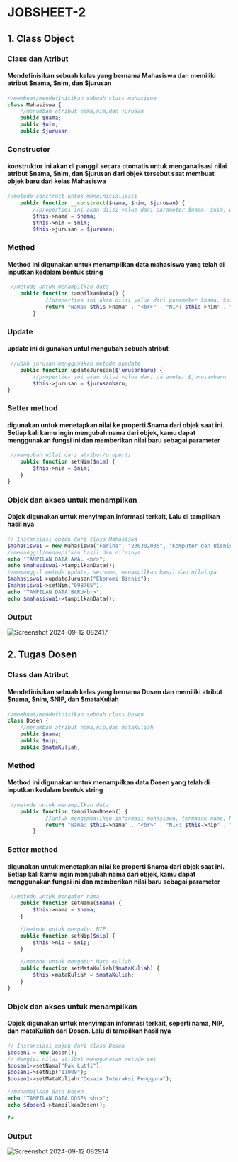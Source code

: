 # JOBSHEET-2
## 1. Class Object
### Class dan Atribut
#### Mendefinisikan sebuah kelas yang bernama Mahasiswa dan memiliki atribut $nama, $nim, dan $jurusan
~~~ php
//membuat/mendefinisikan sebuah class mahasiswa
class Mahasiswa {
    //menambah atribut nama,nim,dan jurusan
    public $nama;
    public $nim;
    public $jurusan;
~~~
### Constructor
#### konstruktor ini akan di panggil secara otomatis untuk menganalisasi nilai atribut $nama, $nim, dan $jurusan dari objek tersebut saat membuat objek baru dari kelas Mahasiswa
~~~ php
//metode construct untuk menginisialisasi
    public function __construct($nama, $nim, $jurusan) {
        //properties ini akan diisi value dari parameter $nama, $nim, dan $jurusan
        $this->nama = $nama;
        $this->nim = $nim;
        $this->jurusan = $jurusan;
~~~
### Method
#### Method ini digunakan untuk menampilkan data mahasiswa yang telah di inputkan kedalam bentuk string
~~~ php
 //metode untuk menampilkan data
    public function tampilkanData() {
            //properties ini akan diisi value dari parameter $nama, $nim, dan $jurusan
            return "Nama: $this->nama" . "<br>" . "NIM: $this->nim" . "<br>" . "Jurusan: $this->jurusan" . "<hr>";
        }
~~~
### Update
#### update ini di gunakan untul mengubah sebuah atribut 
~~~ php
 //ubah jurusan menggunakan metode upadate
    public function updateJurusan($jurusanbaru) {
        //properties ini akan diisi value dari parameter $jurusanbaru
        $this->jurusan = $jurusanbaru;
}
~~~

### Setter method
#### digunakan untuk menetapkan nilai ke properti $nama dari objek saat ini. Setiap kali kamu ingin mengubah nama dari objek, kamu dapat menggunakan fungsi ini dan memberikan nilai baru sebagai parameter

~~~ php
 //mengubah nilai dari atribut/properti
    public function setNim($nim) {
        $this->nim = $nim;
    }
}
~~~
### Objek dan akses untuk menampilkan
####  Objek digunakan untuk menyimpan informasi terkait,  Lalu di tampilkan hasil nya
~~~ php
// Instansiasi objek dari class Mahasiswa
$mahasiswa1 = new Mahasiswa("Ferina", "230302036", "Komputer dan Bisnis");
//memanggil/menampilkan hasil dan nilainya
echo "TAMPILAN DATA AWAL <br>";
echo $mahasiswa1->tampilkanData();
//memanggil metode update, setname, menampilkan hasil dan nilainya
$mahasiswa1->updateJurusan("Ekonomi Bisnis");
$mahasiswa1->setNim("098765");
echo "TAMPILAN DATA BARU<br>";
echo $mahasiswa1->tampilkanData();
~~~
### Output
![Screenshot 2024-09-12 082417](https://github.com/user-attachments/assets/6cb7e647-708c-47a0-b2d3-51a86456f451)


## 2. Tugas Dosen
### Class dan Atribut
#### Mendefinisikan sebuah kelas yang bernama Dosen dan memiliki atribut $nama, $nim, $NIP, dan $mataKuliah
~~~ php
//membuat/mendefinisikan sebuah class Dosen
class Dosen {
    //menambah atribut nama,nip,dan mataKuliah
    public $nama;
    public $nip;
    public $mataKuliah;
~~~

### Method
#### Method ini digunakan untuk menampilkan data Dosen yang telah di inputkan kedalam bentuk string
~~~ php
 //metode untuk menampilkan data
    public function tampilkanDosen() {
            //untuk mengembalikan informasi mahasiswa, termasuk nama, NIP, dan mataKuliah
            return "Nama: $this->nama" . "<br>" . "NIP: $this->nip" . "<br>" . "Mata Kuliah: $this->mataKuliah" . "<hr>";
        }
~~~

### Setter method
#### digunakan untuk menetapkan nilai ke properti $nama dari objek saat ini. Setiap kali kamu ingin mengubah nama dari objek, kamu dapat menggunakan fungsi ini dan memberikan nilai baru sebagai parameter

~~~ php
 //metode untuk mengatur nama
    public function setNama($nama) {
        $this->nama = $nama;
    }

    //metode untuk mengatur NIP
    public function setNip($nip) {
        $this->nip = $nip;
    }

    //metode untuk mengatur Mata Kuliah
    public function setMataKuliah($mataKuliah) {
        $this->mataKuliah = $mataKuliah;
    }
}
~~~

### Objek dan akses untuk menampilkan
#### Objek digunakan untuk menyimpan informasi terkait, seperti nama, NIP, dan mataKuliah dari Dosen. Lalu di tampilkan hasil nya
~~~ php
// Instansiasi objek dari class Dosen
$dosen1 = new Dosen();
// Mengisi nilai atribut menggunakan metode set
$dosen1->setNama("Pak Lutfi");
$dosen1->setNip("11009");
$dosen1->setMataKuliah("Desain Interaksi Pengguna");

//menampilkan data Dosen
echo "TAMPILAN DATA DOSEN <br>";
echo $dosen1->tampilkanDosen();

?>

~~~
### Output
![Screenshot 2024-09-12 082914](https://github.com/user-attachments/assets/0f6aecb7-c115-4af5-bbdc-bf7a782946ac)

